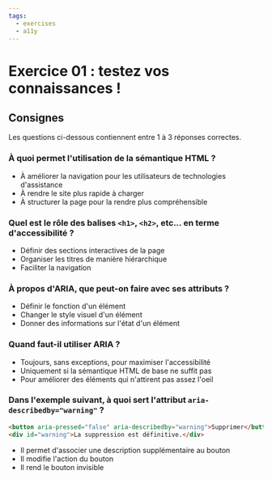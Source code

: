 ```yaml
---
tags:
  - exercises
  - a11y
---
```


# Exercice 01 : testez vos connaissances !

## Consignes

Les questions ci-dessous contiennent entre 1 à 3 réponses correctes.

### À quoi permet l'utilisation de la sémantique HTML ?

- À améliorer la navigation pour les utilisateurs de technologies d'assistance
- À rendre le site plus rapide à charger
- À structurer la page pour la rendre plus compréhensible

### Quel est le rôle des balises `<h1>`, `<h2>`, etc... en terme d'accessibilité ?

- Définir des sections interactives de la page
- Organiser les titres de manière hiérarchique
- Faciliter la navigation

### À propos d'ARIA, que peut-on faire avec ses attributs ?

- Définir le fonction d'un élément
- Changer le style visuel d'un élément
- Donner des informations sur l'état d'un élément

### Quand faut-il utiliser ARIA ?

- Toujours, sans exceptions, pour maximiser l'accessibilité
- Uniquement si la sémantique HTML de base ne suffit pas
- Pour améliorer des éléments qui n'attirent pas assez l'oeil

### Dans l'exemple suivant, à quoi sert l'attribut `aria-describedby="warning"` ?

```html
<button aria-pressed="false" aria-describedby="warning">Supprimer</button>
<div id="warning">La suppression est définitive.</div>
```

- Il permet d'associer une description supplémentaire au bouton
- Il modifie l'action du bouton
- Il rend le bouton invisible
